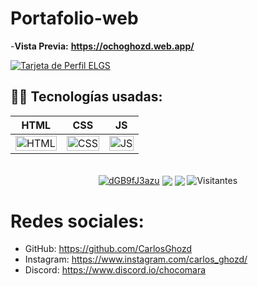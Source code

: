 # Portafolio-web
-**Vista Previa:** __https://ochoghozd.web.app/__


[![Tarjeta de Perfil ELGS](https://i.postimg.cc/t40gtBL6/web.png)](https://i.postimg.cc/t40gtBL6/web.png)
## 👨‍💻 Tecnologías usadas:
<table>
  <thead>
    <tr>
      <th>HTML</th>
      <th>CSS</th>
      <th>JS</th>
    </tr>
  </thead>
  <tbody>
    <tr>
      <td>
        <img src="https://i.postimg.cc/rF6WrLjr/html.png" alt="HTML" width="100%"/>
      </td>
      <td>
        <img src="https://i.postimg.cc/mgSDG9F2/css.png" alt="CSS" width="100%"/>
      </td>
      <td>
        <img src="https://i.postimg.cc/6QL9Bwb6/kisspng-javascript-html-computer-software-web-browser-watermark-5acdbd5508ada4-437525501523432789035.png" alt="JS" width="100%"/>
      </td>
    </tr>
  </tbody>
</table>


<p align="center"><br>
<a href="https://discord.gg/dGB9fJ3azu" target="blank"><img align="center" src="https://img.shields.io/discord/691074126583955577?color=%237289da&label=Discord&logo=discord&logoColor=%23ffffff" alt="dGB9fJ3azu" /></a> <a href="https://instagram.com/Carlos_ghozd" target="blank"><img align="center" src="https://img.shields.io/badge/-Instagram-5851DB?style=flat-square&labelColor=5851DB&logo=instagram&logoColor=white&link=https://instagram.com/Carlos_ghozd" /></a> <a href="https://twitter.com/CarlosGhozd" target="blank"><img align="center" src="https://img.shields.io/badge/-Twitter-1da1f2?style=flat-square&labelColor=1da1f2&logo=twitter&logoColor=white&link=https://twitter.com/CarlosGhozd"  /></a> <a target="blank"><img align="center" src="https://visitor-badge.laobi.icu/badge?page_id=CarlosGhoz.Portafolio-web" alt="Visitantes" /></a>

</p>

# Redes sociales:

- GitHub: https://github.com/CarlosGhozd 
- Instagram: https://www.instagram.com/carlos_ghozd/
- Discord: https://www.discord.io/chocomara
